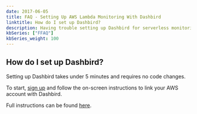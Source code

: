 ```yaml
---
date: 2017-06-05
title: FAQ - Setting Up AWS Lambda Monitoring With Dashbird
linktitle: How do I set up Dashbird?
description: Having trouble setting up Dashbird for serverless monitoring? It's very easy and takes only a couple of minutes. You need to link it to your AWS account. 
kbSeries: ["FFAQ"]
kbSeries_weight: 100
---
```



<h2>
  <span class="h2 underlined bold">
    How do I set up Dashbird?
  </span>
</h2>
Setting up Dashbird takes under 5 minutes and requires no code changes.

To start, [sign up](/signup) and follow the on-screen instructions to link your AWS account with Dashbird.

Full instructions can be found [here](/docs/get-started/quick-start).

<!-- - talk about ease of use and good UX
- very fast to set up
- easy to use
- no code changes
- easy integrations
- add links to `get-started` section -->
